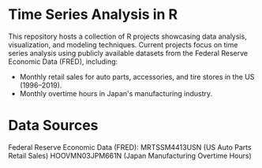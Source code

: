 # Time Series Analysis in R
This repository hosts a collection of R projects showcasing data analysis, visualization, and modeling techniques. Current projects focus on time series analysis using publicly available datasets from the Federal Reserve Economic Data (FRED), including:
- Monthly retail sales for auto parts, accessories, and tire stores in the US (1996–2019).
- Monthly overtime hours in Japan's manufacturing industry.

# Data Sources
Federal Reserve Economic Data (FRED):
MRTSSM4413USN (US Auto Parts Retail Sales)
HOOVMN03JPM661N (Japan Manufacturing Overtime Hours)

